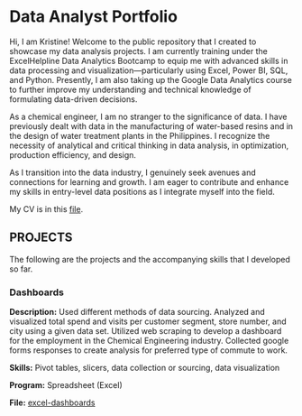 # Data Analyst Portfolio

Hi, I am Kristine! Welcome to the public repository that I created to showcase my data analysis projects. I am currently training under the ExcelHelpline Data Analytics Bootcamp to equip me with advanced skills in data processing and visualization—particularly using Excel, Power BI, SQL, and Python. Presently, I am also taking up the Google Data Analytics course to further improve my understanding and technical knowledge of formulating data-driven decisions. 

As a chemical engineer, I am no stranger to the significance of data. I have previously dealt with data in the manufacturing of water-based resins and in the design of water treatment plants in the Philippines. I recognize the necessity of analytical and critical thinking in data analysis, in optimization, production efficiency, and design. 

As I transition into the data industry, I genuinely seek avenues and connections for learning and growth. I am eager to contribute and enhance my skills in entry-level data positions as I integrate myself into the field. 

My CV is in this [file](https://github.com/mkbrizuela/DataAnalystPortfolio/blob/main/MK%20Brizuela%20CV.pdf).

## PROJECTS 
The following are the projects and the accompanying skills that I developed so far.

### Dashboards
**Description:** Used different methods of data sourcing. Analyzed and visualized total spend and visits per customer segment, store number, and city using a given data set. Utilized web scraping to develop a dashboard for the employment in the Chemical Engineering industry. Collected google forms responses to create analysis for preferred type of commute to work.  

**Skills:** Pivot tables, slicers, data collection or sourcing, data visualization

**Program:** Spreadsheet (Excel)

**File:** [excel-dashboards](https://github.com/mkbrizuela/DataAnalystPortfolio/commit/34eefebe91c6091b41d4ff1c69de150b6ea88156)


